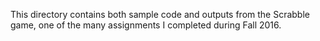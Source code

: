 This directory contains both sample code and outputs from the Scrabble game, 
one of the many assignments I completed during Fall 2016. 
